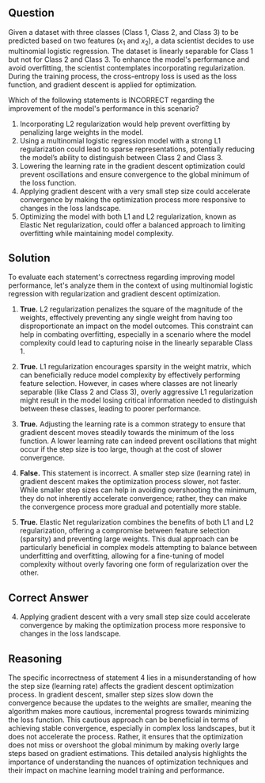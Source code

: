## Question
Given a dataset with three classes (Class 1, Class 2, and Class 3) to be predicted based on two features ($x_1$ and $x_2$), a data scientist decides to use multinomial logistic regression. The dataset is linearly separable for Class 1 but not for Class 2 and Class 3. To enhance the model's performance and avoid overfitting, the scientist contemplates incorporating regularization. During the training process, the cross-entropy loss is used as the loss function, and gradient descent is applied for optimization.

Which of the following statements is INCORRECT regarding the improvement of the model's performance in this scenario?

1. Incorporating L2 regularization would help prevent overfitting by penalizing large weights in the model.
2. Using a multinomial logistic regression model with a strong L1 regularization could lead to sparse representations, potentially reducing the model’s ability to distinguish between Class 2 and Class 3.
3. Lowering the learning rate in the gradient descent optimization could prevent oscillations and ensure convergence to the global minimum of the loss function.
4. Applying gradient descent with a very small step size could accelerate convergence by making the optimization process more responsive to changes in the loss landscape.
5. Optimizing the model with both L1 and L2 regularization, known as Elastic Net regularization, could offer a balanced approach to limiting overfitting while maintaining model complexity.

## Solution
To evaluate each statement's correctness regarding improving model performance, let's analyze them in the context of using multinomial logistic regression with regularization and gradient descent optimization.

1. **True.** L2 regularization penalizes the square of the magnitude of the weights, effectively preventing any single weight from having too disproportionate an impact on the model outcomes. This constraint can help in combating overfitting, especially in a scenario where the model complexity could lead to capturing noise in the linearly separable Class 1.

2. **True.** L1 regularization encourages sparsity in the weight matrix, which can beneficially reduce model complexity by effectively performing feature selection. However, in cases where classes are not linearly separable (like Class 2 and Class 3), overly aggressive L1 regularization might result in the model losing critical information needed to distinguish between these classes, leading to poorer performance.

3. **True.** Adjusting the learning rate is a common strategy to ensure that gradient descent moves steadily towards the minimum of the loss function. A lower learning rate can indeed prevent oscillations that might occur if the step size is too large, though at the cost of slower convergence.

4. **False.** This statement is incorrect. A smaller step size (learning rate) in gradient descent makes the optimization process slower, not faster. While smaller step sizes can help in avoiding overshooting the minimum, they do not inherently accelerate convergence; rather, they can make the convergence process more gradual and potentially more stable.

5. **True.** Elastic Net regularization combines the benefits of both L1 and L2 regularization, offering a compromise between feature selection (sparsity) and preventing large weights. This dual approach can be particularly beneficial in complex models attempting to balance between underfitting and overfitting, allowing for a fine-tuning of model complexity without overly favoring one form of regularization over the other.

## Correct Answer
4. Applying gradient descent with a very small step size could accelerate convergence by making the optimization process more responsive to changes in the loss landscape.

## Reasoning
The specific incorrectness of statement 4 lies in a misunderstanding of how the step size (learning rate) affects the gradient descent optimization process. In gradient descent, smaller step sizes slow down the convergence because the updates to the weights are smaller, meaning the algorithm makes more cautious, incremental progress towards minimizing the loss function. This cautious approach can be beneficial in terms of achieving stable convergence, especially in complex loss landscapes, but it does not accelerate the process. Rather, it ensures that the optimization does not miss or overshoot the global minimum by making overly large steps based on gradient estimations. This detailed analysis highlights the importance of understanding the nuances of optimization techniques and their impact on machine learning model training and performance.